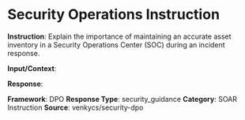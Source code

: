 # Security Operations Instruction

**Instruction**: Explain the importance of maintaining an accurate asset inventory in a Security Operations Center (SOC) during an incident response.

**Input/Context**: 

**Response**: 

**Framework**: DPO
**Response Type**: security_guidance
**Category**: SOAR Instruction
**Source**: venkycs/security-dpo
